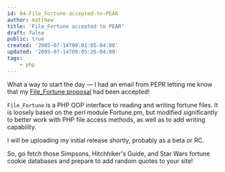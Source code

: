 ```yaml
---
id: 84-File_Fortune-accepted-to-PEAR
author: matthew
title: 'File_Fortune accepted to PEAR'
draft: false
public: true
created: '2005-07-14T00:01:05-04:00'
updated: '2005-07-14T00:05:26-04:00'
tags:
    - php
---
```

What a way to start the day — I had an email from PEPR letting me know that my
[File_Fortune proposal](http://pear.php.net/pepr/pepr-proposal-show.php?id=263)
had been accepted!

`File_Fortune` is a PHP OOP interface to reading and writing fortune files. It
is loosely based on the perl module Fortune.pm, but modified significantly to
better work with PHP file access methods, as well as to add writing capability.

I will be uploading my initial release shortly, probably as a beta or RC.

So, go fetch those Simpsons, Hitchhiker's Guide, and Star Wars fortune cookie
databases and prepare to add random quotes to your site!
